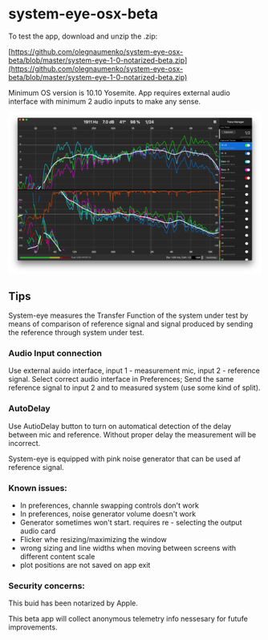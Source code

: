 # system-eye-osx-beta

To test the app, download and unzip the .zip:

[https://github.com/olegnaumenko/system-eye-osx-beta/blob/master/system-eye-1-0-notarized-beta.zip](https://github.com/olegnaumenko/system-eye-osx-beta/blob/master/system-eye-1-0-notarized-beta.zip)

Minimum OS version is 10.10 Yosemite. App requires external audio interface with minimum 2 audio inputs to make any sense.

![system-eye screenshot](https://github.com/olegnaumenko/system-eye-osx-beta/blob/master/syseye-screenshot.png)


## Tips

System-eye measures the Transfer Function of the system under test by means of comparison of reference signal and signal produced by sending the reference through system under test.

### Audio Input connection

Use external auido interface, input 1 - measurement mic, input 2 - reference signal. 
Select correct audio interface in Preferences;
Send the same reference signal to input 2 and to measured system (use some kind of split).

### AutoDelay

Use AutioDelay button to turn on automatical detection of the delay between mic and reference. Without proper delay the measurement will be incorrect.

System-eye is equipped with pink noise generator that can be used af reference signal.

### Known issues:

- In preferences, channle swapping controls don't work
- In preferences, noise generator volume doesn't work
- Generator sometimes won't start. requires re - selecting the output audio card
- Flicker whe resizing/maximizing the window
- wrong sizing and line widths when moving between screens with different content scale
- plot positions are not saved on app exit

### Security concerns:

This buid has been notarized by Apple.

This beta app will collect anonymous telemetry info nessesary for futufe improvements.

